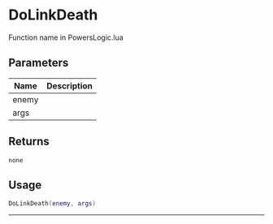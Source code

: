 # DoLinkDeath

Function name in PowersLogic.lua

## Parameters

| Name  | Description |
| ----- | ----------- |
| enemy |             |
| args  |             |

## Returns

`none`

## Usage

```lua
DoLinkDeath(enemy, args)
```

---
